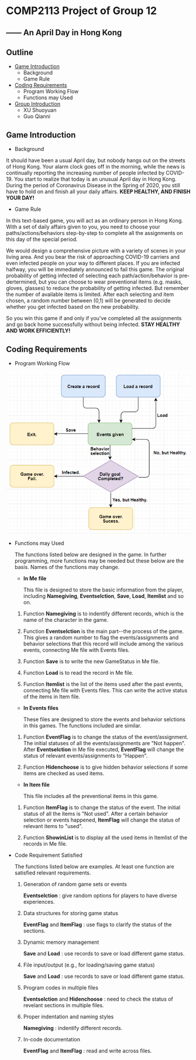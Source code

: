 # COMP2113 Project of Group 12
## —— An April Day in Hong Kong



## **Outline**
* [Game Introduction](#game-introduction)
  - Background
  - Game Rule
* [Coding Requirements](#coding-requirements)
  - Program Working Flow
  - Functions may Used 
* [Group Introduction](#group-introduction)
  - XU Shuoyuan
  - Guo Qianni



## Game Introduction

 - Background

It should have been a usual April day, but nobody hangs out on the streets of Hong Kong. Your alarm clock goes off in the morning, while the news is continually reporting the increasing number of people infected by COVID-19. You start to realize that today is an unusual April day in Hong Kong. During the period of Coronavirus Disease in the Spring of 2020, you still have to hold on and finish all your daily affairs. **KEEP HEALTHY, AND FINISH YOUR DAY!**
 
 - Game Rule

In this text-based game, you will act as an ordinary person in Hong Kong. With a set of daily affairs given to you, you need to choose your paths/actions/behaviors step-by-step to complete all the assignments on this day of the special period. 

We would design a comprehensive picture with a variety of scenes in your living area. And you bear the risk of approaching COVID-19 carriers and even infected people on your way to different places. If you are infected halfway, you will be immediately announced to fail this game. The original probability of getting infected of selecting each path/action/behavior is pre-dertermined, but you can choose to wear preventional items (e.g. masks, gloves, glasses) to reduce the probability of getting infected. But remember the number of available items is limited. After each selecting and item chosen, a random number between (0,1) will be generated to decide whether you get infected based on the new probability.

So you win this game if and only if you've completed all the assignments and go back home successfully without being infected. **STAY HEALTHY AND WORK EFFICIENTLY!**


## Coding Requirements

 - Program Working Flow

![](https://github.com/NeroXU316254/NeroXU/blob/master/Flow%20Chart.png)

 - Functions may Used 
   
     The functions listed below are designed in the game. In further programming, more functions may be needed but these below are the basis. Names of the functions may change.
   
   * **In Me file**
   
     This file is designed to store the basic information from the player, including **Namegiving**, **Eventselction**, **Save**, **Load**, **Itemlist** and so on. 

    1. Function **Namegiving** is to indentify different records, which is the name of the character in the game. 

    2. Function **Eventselction** is the main part--the process of the game. This gives a random number to flag the events/assignments and behavior selections that this record will include among the various events, connecting Me file with Events files. 

    3. Function **Save** is to write the new GameStatus in Me file. 

    4. Function **Load** is to read the record in Me file. 

    5. Function **Itemlist** is the list of the items used after the past events, connecting Me file with Events files. This can write the active status of the items in Item file. 
   
   * **In Events files**

     These files are designed to store the events and behavior selctions in this games. The functions included are similar. 

    1. Function **EventFlag** is to change the status of the event/assignment. The initial statuses of all the events/assignments are "Not happen". After **Eventselction** in Me file executed, **EventFlag** will change the status of relevant events/assignments to "Happen". 

    2. Function **Hidenchoose** is to give hidden behavior selections if some items are checked as used items.
   
   * **In Item file**
   
     This file includes all the preventional items in this game. 
     
    1. Function **ItemFlag** is to change the status of the event. The initial status of all the items is "Not used". After a certain behavior selection or events happened, **ItemFlag** will change the status of relevant items to "used".
     
    2. Function **ShowinList** is to display all the used items in Itemlist of the records in Me file. 
    
    
 - Code Requirement Satisfied
    
      The functions listed below are examples. At least one function are satisfied relevant requirements.
    
    1. Generation of random game sets or events
    
       **Eventselction** : give random options for players to have diverse experiences.
    
    2. Data structures for storing game status
    
       **EventFlag** and **ItemFlag** : use flags to clarify the status of the sections.
    
    3. Dynamic memory management
      
       **Save** and **Load** : use records to save or load different game status.
    
    4. File input/output (e.g., for loading/saving game status)
    
       **Save** and **Load** : use records to save or load different game status.
    
    5. Program codes in multiple files
    
       **Eventselction** and **Hidenchoose** : need to check the status of revelant sections in multiple files.
    
    6. Proper indentation and naming styles
    
       **Namegiving** : indentify different records.
    
    7. In-code documentation
    
       **EventFlag** and **ItemFlag** : read and write across files.
  

